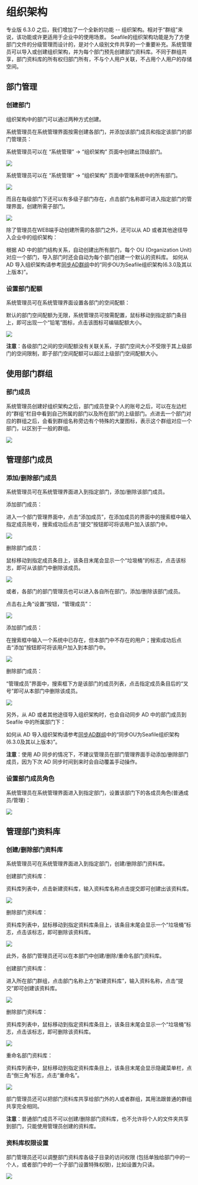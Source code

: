 # 组织架构

专业版 6.3.0 之后，我们增加了一个全新的功能 -- 组织架构。相对于“群组”来说，该功能或许更适用于企业中的使用场景。
Seafile的组织架构功能是为了方便部门文件的分级管理而设计的，是对个人级别文件共享的一个重要补充。系统管理员可以导入或创建组织架构，并为每个部门预先创建部门资料库。不同于群组共享，部门资料库的所有权归部门所有，不与个人用户关联，不占用个人用户的存储空间。

## 部门管理

### 创建部门

组织架构中的部门可以通过两种方式创建。

系统管理员在系统管理界面按需创建各部门，并添加该部门成员和指定该部门的部门管理员：

系统管理员可以在 “系统管理” -> “组织架构” 页面中创建出顶级部门。

![](./imgs/creat_top_department.png)

系统管理员可以在 “系统管理” -> “组织架构” 页面中管理系统中的所有部门。

![](./imgs/list_top_departments.png)

而且在每级部门下还可以有多级子部门存在，点击部门名称即可进入指定部门的管理界面，创建所需子部门。

![](./imgs/creat_sub_department.png)

除了管理员在WEB端手动创建所需的各部门之外，还可以从 AD 或者其他途径导入企业中的组织架构：

根据 AD 中的部门结构关系，自动创建出所有部门，每个 OU (Organization Unit)对应一个部门，导入部门时还会自动为每个部门创建一个默认的资料库。
如何从 AD 导入组织架构请参考[同步AD群组](https://manual-cn.seafile.com/deploy_pro/ldap_group_sync.html)中的“同步OU为Seafile组织架构(6.3.0及其以上版本)”。

### 设置部门配额

系统管理员可在系统管理界面设置各部门的空间配额：

默认的部门空间配额为无限，系统管理员可按需配置，鼠标移动到指定部门条目上，即可出现一个“铅笔”图标，点击该图标可编辑配额大小。

![](./imgs/set_department_quota.png)

**注意**：各级部门之间的空间配额没有关联关系，子部门空间大小不受限于其上级部门的空间限制，即子部门空间配额可以超过上级部门空间配额大小。

## 使用部门群组

### 部门成员

系统管理员创建好组织架构之后，部门成员登录个人的账号之后，可以在左边栏的“群组”栏目中看到自己所属的部门以及所在部门的上级部门。点进去一个部门对应的群组之后，会看到群组名称旁边有个特殊的大厦图标，表示这个群组对应一个部门，以区别于一般的群组。

![](./imgs/use_groups.png)

## 管理部门成员

### 添加/删除部门成员

系统管理员可在系统管理界面进入到指定部门，添加/删除该部门成员。

添加部门成员：

进入一个部门管理界面中，点击“添加成员”，在添加成员的界面中的搜索框中输入指定成员账号，搜索成功后点击“提交”按钮即可将该用户加入该部门中。

![](./imgs/add_user_to_department.png)

删除部门成员：

鼠标移动到指定成员条目上，该条目末尾会显示一个“垃圾桶”的标志，点击该标志，即可从该部门中删除该成员。

![](./imgs/delete_user_from_department.png)

或者，各部门的部门管理员也可以进入各自所在部门，添加/删除该部门成员。

点击右上角“设置”按钮，“管理成员”：

![](./imgs/manage_department_user.png)

添加部门成员：

在搜索框中输入一个系统中已存在，但本部门中不存在的用户；搜索成功后点击“添加”按钮即可将该用户加入到本部门中。

![](./imgs/add_user_to_group.png)

删除部门成员：

“管理成员”界面中，搜索框下方是该部门的成员列表，点击指定成员条目后的“叉号”即可从本部门中删除该成员。

![](./imgs/delete_user_from_group.png)

另外，从 AD 或者其他途径导入组织架构时，也会自动同步 AD 中的部门成员到 Seafile 中的所属部门下：

如何从 AD 导入组织架构请参考[同步AD群组](https://manual-cn.seafile.com/deploy_pro/ldap_group_sync.html)中的“同步OU为Seafile组织架构(6.3.0及其以上版本)”。

**注意**：使用 AD 同步的情况下，不建议管理员在部门管理界面手动添加/删除部门成员，因为下次 AD 同步时间到来时会自动覆盖手动操作。

### 设置部门成员角色

系统管理员在系统管理界面进入到指定部门，设置该部门下的各成员角色(普通成员/管理)：

![](./imgs/set_role.png)

## 管理部门资料库

### 创建/删除部门资料库

系统管理员可在系统管理界面进入到指定部门，创建/删除部门资料库。

创建部门资料库：

资料库列表中，点击新建资料库，输入资料库名称点击提交即可创建出该资料库。

![](./imgs/creat_repos_to_department.png)

删除部门资料库：

资料库列表中，鼠标移动到指定资料库条目上，该条目末尾会显示一个“垃圾桶”标志，点击该标志，即可删除该资料库。

![](./imgs/delete_repos_from_department.png)

此外，各部门管理员还可以在本部门中创建/删除/重命名部门资料库。

创建部门资料库：

进入所在部门群组，点击部门名称上方“新建资料库”，输入资料名称，点击“提交”即可创建该资料库。

![](./imgs/creat_repos.png)

删除部门资料库：

资料库列表中，鼠标移动到指定资料库条目上，该条目末尾会显示一个“垃圾桶”标志，点击该标志，即可删除该资料库。

![](./imgs/delete_repos.png)

重命名部门资料库：

资料库列表中，鼠标移动到指定资料库条目上，该条目末尾会显示隐藏菜单栏，点击“倒三角”标志，点击“重命名”。

![](./imgs/rename_repos.png)

部门管理员还可以把部门资料库共享给部门外的人或者群组，其用法跟普通的群组共享完全相同。

**注意**：普通部门成员不可以创建/删除部门资料库，也不允许将个人的文件夹共享到部门，只能使用管理员创建的资料库。

### 资料库权限设置

部门管理员还可以调整部门资料库各级子目录的访问权限 (包括单独给部门中的一个人，或者部门中的一个子部门设置特殊权限)，比如设置为只读。

![](./imgs/set_permission.png)
